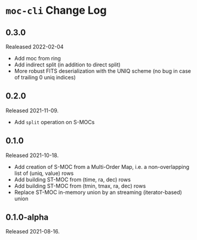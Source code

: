 # `moc-cli` Change Log

## 0.3.0

Realeased 2022-02-04

* Add moc from ring
* Add indirect split (in addition to direct split)
* More robust FITS deserialization with the UNIQ scheme (no bug in case of trailing 0 uniq indices)

## 0.2.0

Released 2021-11-09.

* Add `split` operation on S-MOCs


## 0.1.0

Released 2021-10-18.

* Add creation of S-MOC from a Multi-Order Map, i.e. a non-overlapping list of (uniq, value) rows  
* Add building ST-MOC from (time, ra, dec) rows
* Add building ST-MOC from (tmin, tmax, ra, dec) rows
* Replace ST-MOC in-memory union by an streaming (iterator-based) union 

## 0.1.0-alpha

Released 2021-08-16.

